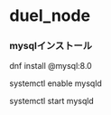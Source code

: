 # duel_node

### mysqlインストール
dnf install @mysql:8.0

systemctl enable mysqld

systemctl start mysqld
